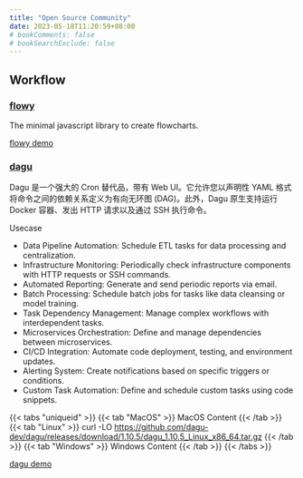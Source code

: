 ```yaml
---
title: "Open Source Community"
date: 2023-05-18T11:20:59+08:00
# bookComments: false
# bookSearchExclude: false
---
```


## Workflow

### [flowy](https://github.com/alyssaxuu/flowy) 

The minimal javascript library to create flowcharts.

[flowy demo](http://flowy.yangzhiqiang.tech/)

### [dagu](https://github.com/dagu-dev/dagu)

Dagu 是一个强大的 Cron 替代品，带有 Web UI。它允许您以声明性 YAML 格式将命令之间的依赖关系定义为有向无环图 (DAG)。此外，Dagu 原生支持运行 Docker 容器、发出 HTTP 请求以及通过 SSH 执行命令。

Usecase
- Data Pipeline Automation: Schedule ETL tasks for data processing and centralization.
- Infrastructure Monitoring: Periodically check infrastructure components with HTTP requests or SSH commands.
- Automated Reporting: Generate and send periodic reports via email.
- Batch Processing: Schedule batch jobs for tasks like data cleansing or model training.
- Task Dependency Management: Manage complex workflows with interdependent tasks.
- Microservices Orchestration: Define and manage dependencies between microservices.
- CI/CD Integration: Automate code deployment, testing, and environment updates.
- Alerting System: Create notifications based on specific triggers or conditions.
- Custom Task Automation: Define and schedule custom tasks using code snippets.

{{< tabs "uniqueid" >}}
{{< tab "MacOS" >}} MacOS Content {{< /tab >}}
{{< tab "Linux" >}} curl -LO  https://github.com/dagu-dev/dagu/releases/download/1.10.5/dagu_1.10.5_Linux_x86_64.tar.gz {{< /tab >}}
{{< tab "Windows" >}} Windows Content {{< /tab >}}
{{< /tabs >}}

[dagu demo](http://dagu.yangzhiqiang.tech/)
